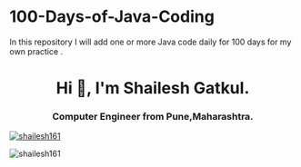 # 100-Days-of-Java-Coding

In this repository I will add one or more Java code daily for 100 days for my own practice .
<h1 align="center">Hi 👋, I'm Shailesh Gatkul.</h1>
<h3 align="center">Computer Engineer from Pune,Maharashtra.</h3>

<p align="left"> <a href="https://github.com/ryo-ma/github-profile-trophy"><img src="https://github-profile-trophy.vercel.app/?username=shailesh161" alt="shailesh161" /></a> </p>


<p><img align="center" src="https://github-readme-streak-stats.herokuapp.com/?user=shailesh161&" alt="shailesh161" /></p>
